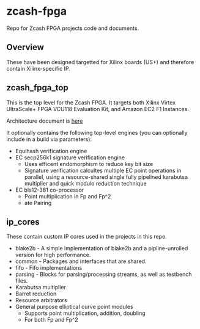 # zcash-fpga

Repo for Zcash FPGA projects code and documents.

## Overview

These have been designed targetted for Xilinx boards (US+) and therefore contain Xilinx-specific IP.

## zcash_fpga_top

This is the top level for the Zcash FPGA. It targets both Xilinx Virtex UltraScale+ FPGA VCU118 Evaluation Kit, and Amazon EC2 F1 Instances.

Architecture document is [here]()

It optionally contains the following top-level engines (you can optionally include in a build via parameters):
* Equihash verification engine
* EC secp256k1 signature verification engine
  - Uses efficent endomorphism to reduce key bit size
  - Signature verification calcultes multiple EC point operations in parallel, using a resource-shared single fully pipelined karabutsa multiplier and quick modulo reduction technique
* EC bls12-381 co-processor
  - Point multiplication in Fp and Fp^2
  - ate Pairing



## ip_cores

These contain custom IP cores used in the projects in this repo.

* blake2b - A simple implementation of blake2b and a pipline-unrolled version for high performance.
* common - Packages and interfaces that are shared.
* fifo - Fifo implementations
* parsing - Blocks for parsing/processing streams, as well as testbench files.
* Karabutsa multiplier
* Barret reduction
* Resource arbitrators
* General purpose elliptical curve point modules
  - Supports point multiplication, addition, doubling
  - For both Fp and Fp^2 